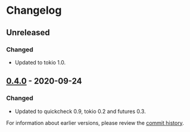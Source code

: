 # Changelog

## Unreleased

### Changed
- Updated to tokio 1.0.

## [0.4.0] - 2020-09-24
### Changed
- Updated to quickcheck 0.9, tokio 0.2 and futures 0.3.

For information about earlier versions, please review the [commit history](https://github.com/facebookincubator/rust-partial-io/commits/main).

[0.4.0]: https://github.com/facebookincubator/rust-partial-io/releases/tag/0.4.0
